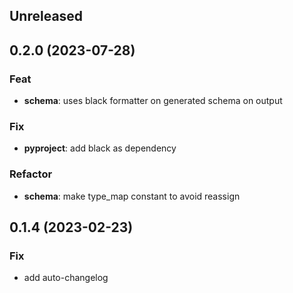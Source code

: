 ## Unreleased

## 0.2.0 (2023-07-28)

### Feat

- **schema**: uses black formatter on generated schema on output

### Fix

- **pyproject**: add black as dependency

### Refactor

- **schema**: make type_map constant to avoid reassign

## 0.1.4 (2023-02-23)

### Fix

- add auto-changelog
